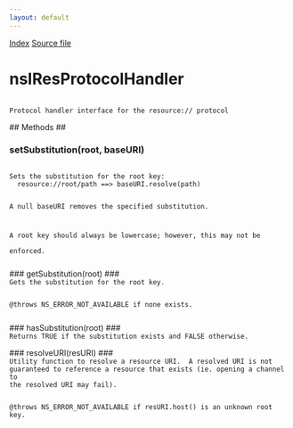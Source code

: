 ```yaml
---
layout: default
---
```

<div id='links'><a href="../index.html">Index</a>
<a href="http://dxr.mozilla.org/mozilla-central/source/netwerk/protocol/res/nsIResProtocolHandler.idl">Source file</a>
</div>

# nsIResProtocolHandler #
<code>  
Protocol handler interface for the resource:// protocol  
  
</code>
## Methods ##

### setSubstitution(root, baseURI) ###
<code>  
Sets the substitution for the root key:  
  resource://root/path ==> baseURI.resolve(path)  
  
A null baseURI removes the specified substitution.  
  
A root key should always be lowercase; however, this may not be  
enforced.  
  
</code>
### getSubstitution(root) ###
<code>  
Gets the substitution for the root key.  
  
@throws NS_ERROR_NOT_AVAILABLE if none exists.  
  
</code>
### hasSubstitution(root) ###
<code>  
Returns TRUE if the substitution exists and FALSE otherwise.  
  
</code>
### resolveURI(resURI) ###
<code>  
Utility function to resolve a resource URI.  A resolved URI is not   
guaranteed to reference a resource that exists (ie. opening a channel to  
the resolved URI may fail).  
  
@throws NS_ERROR_NOT_AVAILABLE if resURI.host() is an unknown root key.  
  
</code>